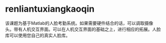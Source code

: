 # renliantuxiangkaoqin
 该课题为基于Matlab的人脸考勤系统。如果需要硬件结合的话，可以调取摄像头。带有人机交互界面。可以在人机交互界面的基础之上，进行相应的拓展。人脸库可以使用您自己的真实人脸库。
